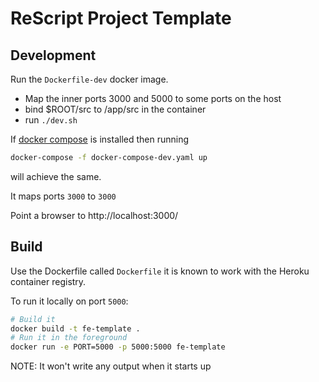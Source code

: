 # ReScript Project Template

## Development

Run the `Dockerfile-dev` docker image.
- Map the inner ports 3000 and 5000 to some ports on the host
- bind $ROOT/src to /app/src in the container
- run `./dev.sh`

If [docker compose](https://docs.docker.com/compose/) is installed then running

```sh
docker-compose -f docker-compose-dev.yaml up
```

will achieve the same.

It maps ports `3000` to `3000`

Point a browser to http://localhost:3000/

## Build

Use the Dockerfile called `Dockerfile` it is known to work with the Heroku container registry.

To run it locally on port `5000`:

```sh
# Build it
docker build -t fe-template .
# Run it in the foreground
docker run -e PORT=5000 -p 5000:5000 fe-template
```

NOTE: It won't write any output when it starts up
